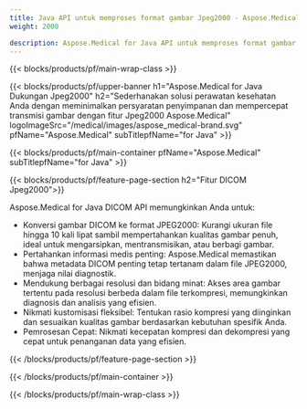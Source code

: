 ```yaml
---
title: Java API untuk memproses format gambar Jpeg2000 - Aspose.Medical
weight: 2000

description: Aspose.Medical for Java API untuk memproses format gambar Jpeg2000
---
```


{{< blocks/products/pf/main-wrap-class >}}

{{< blocks/products/pf/upper-banner h1="Aspose.Medical for Java Dukungan Jpeg2000" h2="Sederhanakan solusi perawatan kesehatan Anda dengan meminimalkan persyaratan penyimpanan dan mempercepat transmisi gambar dengan fitur Jpeg2000 Aspose.Medical" logoImageSrc="/medical/images/aspose_medical-brand.svg" pfName="Aspose.Medical" subTitlepfName="for Java" >}}

{{< blocks/products/pf/main-container pfName="Aspose.Medical" subTitlepfName="for Java" >}}

{{< blocks/products/pf/feature-page-section h2="Fitur DICOM Jpeg2000">}}

<p>Aspose.Medical for Java DICOM API memungkinkan Anda untuk:</p>

<ul>
<li>Konversi gambar DICOM ke format JPEG2000: Kurangi ukuran file hingga 10 kali lipat sambil mempertahankan kualitas gambar penuh, ideal untuk mengarsipkan, mentransmisikan, atau berbagi gambar.</li>
<li>Pertahankan informasi medis penting: Aspose.Medical memastikan bahwa metadata DICOM penting tetap tertanam dalam file JPEG2000, menjaga nilai diagnostik.</li>
<li>Mendukung berbagai resolusi dan bidang minat: Akses area gambar tertentu pada resolusi berbeda dalam file terkompresi, memungkinkan diagnosis dan analisis yang efisien.</li>
<li>Nikmati kustomisasi fleksibel: Tentukan rasio kompresi yang diinginkan dan sesuaikan kualitas gambar berdasarkan kebutuhan spesifik Anda.</li>
<li>Pemrosesan Cepat: Nikmati kecepatan kompresi dan dekompresi yang cepat untuk penanganan data yang efisien.</li>
</ul>

{{< /blocks/products/pf/feature-page-section >}}

{{< /blocks/products/pf/main-container >}}

{{< /blocks/products/pf/main-wrap-class >}}